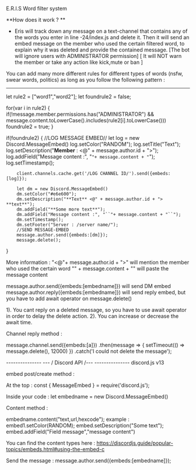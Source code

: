 E.R.I.S Word filter system

**How does it work ? **

- Eris will track down any message on a text-channel that contains any of the words you enter in line -24/index.js and delete it.
  Then it will send an embed message on the member who used the certain filtered word, to explain why it was deleted and provide the contained message.
  [The bot will ignore users with ADMINISTRATOR permission]
  [ It will NOT warn the member or take any action like kick,mute or ban ]

You can add many more different rules for different types of words (nsfw, swear words, politics) as long as you follow the following pattern :

---

let rule2 = ["word1","word2"];
let foundrule2 = false;

for(var i in rule2) {
if(!message.member.permissions.has("ADMINISTRATOR") && message.content.toLowerCase().includes(rule2[i].toLowerCase())) foundrule2 = true;
}

if(foundrule2)
{
//LOG MESSAGE EMBED//
let log = new Discord.MessageEmbed()
log.setColor("RANDOM");
log.setTitle("Text");
log.setDescription("**Member** : <@" + message.author.id + ">");
log.addField("Message content :", "`"+ message.content + "`");
log.setTimestamp();

        client.channels.cache.get('/LOG CHANNEL ID/').send({embeds: [log]});

        let dm = new Discord.MessageEmbed()
        dm.setColor("#e6e600");
        dm.setDescription("**Text** <@" + message.author.id + "> **text**");
        dm.addField("**Some more text**");
        dm.addField("Message content :", "``"+ message.content + "``");
        dm.setTimestamp();
        dm.setFooter("Server : /server name/");
        //SEND MESSAGE-EMBED
        message.author.send({embeds:[dm]});
        message.delete();

}

More information :
"<@"+ message.author.id + ">" will mention the member who used the certain word
"" + message.content + "" will paste the message content

message.author.send({embeds:[embedname]}) will send DM embed
message.author.reply({embeds:[embedname]}) will send reply embed, but you have to add await operator on message.delete()

1). You cant reply on a deleted message, so you have to use await operator in order to delay the delete action.
2). You can increase or decrease the await time.

Channel reply method :

message.channel.send({embeds:[a]})
.then(message => {
setTimeout(() => message.delete(), 12000)
})
.catch('I could not delete the message');

--------------- --- / Discord API /--- ---------------
discord.js v13

embed post/create method :

At the top : const { MessageEmbed } = require('discord.js');

Inside your code : let embedname = new Discord.MessageEmbed()

Content method :

embedname.content("text,url,hexcode");
example :
embed1.setColor(RANDOM);
embed.setDescription("Some text");
embed.addField("Field message","message content")

You can find the content types here : https://discordjs.guide/popular-topics/embeds.html#using-the-embed-c

Send the message :
message.author.send({embeds:[embedname]});
